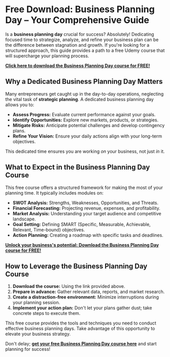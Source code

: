 # Free Download: Business Planning Day – Your Comprehensive Guide

Is a **business planning day** crucial for success? Absolutely! Dedicating focused time to strategize, analyze, and refine your business plan can be the difference between stagnation and growth. If you're looking for a structured approach, this guide provides a path to a free Udemy course that will supercharge your planning process.

[**Click here to download the Business Planning Day course for FREE!**](https://udemywork.com/business-planning-day)

## Why a Dedicated Business Planning Day Matters

Many entrepreneurs get caught up in the day-to-day operations, neglecting the vital task of **strategic planning**. A dedicated business planning day allows you to:

*   **Assess Progress:** Evaluate current performance against your goals.
*   **Identify Opportunities:** Explore new markets, products, or strategies.
*   **Mitigate Risks:** Anticipate potential challenges and develop contingency plans.
*   **Refine Your Vision:** Ensure your daily actions align with your long-term objectives.

This dedicated time ensures you are working *on* your business, not just *in* it.

## What to Expect in the Business Planning Day Course

This free course offers a structured framework for making the most of your planning time. It typically includes modules on:

*   **SWOT Analysis:** Strengths, Weaknesses, Opportunities, and Threats.
*   **Financial Forecasting:** Projecting revenue, expenses, and profitability.
*   **Market Analysis:** Understanding your target audience and competitive landscape.
*   **Goal Setting:** Defining SMART (Specific, Measurable, Achievable, Relevant, Time-bound) objectives.
*   **Action Planning:** Creating a roadmap with specific tasks and deadlines.

[**Unlock your business's potential: Download the Business Planning Day course for FREE!**](https://udemywork.com/business-planning-day)

## How to Leverage the Business Planning Day Course

1.  **Download the course:** Using the link provided above.
2.  **Prepare in advance:** Gather relevant data, reports, and market research.
3.  **Create a distraction-free environment:** Minimize interruptions during your planning session.
4.  **Implement your action plan:** Don't let your plans gather dust; take concrete steps to execute them.

This free course provides the tools and techniques you need to conduct effective business planning days. Take advantage of this opportunity to elevate your business strategy.

Don't delay; **[get your free Business Planning Day course here](https://udemywork.com/business-planning-day)** and start planning for success!
